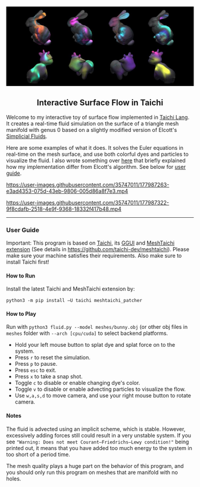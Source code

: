 <p align="center">
 <img width=700px src="media/teaser.jpeg" alt="Project logo">
</p>
<h2 align="center">Interactive Surface Flow in Taichi</h2>

 Welcome to my interactive toy of surface flow implemented in [Taichi Lang](https://github.com/taichi-dev/taichi). It creates a real-time fluid simulation on the surface of a triangle mesh manifold with genus 0 based on a slightly modified version of Elcott's [Simplicial Fluids](http://www.geometry.caltech.edu/pubs/ETKSD07.pdf). 

Here are some examples of what it does. It solves the Euler equations in real-time on the mesh surface, and use both colorful dyes and particles to visualize the fluid. I also wrote something over [here](https://yhesper.github.io/projects/2_project_simpfluid/) that briefly explained how my implementation differ from Elcott's algorithm. See below for [user guide](#user-guide). 




https://user-images.githubusercontent.com/35747011/177987263-e3ad4353-075d-43eb-9806-005d86a8f7e3.mp4






https://user-images.githubusercontent.com/35747011/177987322-9f8cdafb-2518-4e9f-9368-18332f417b48.mp4






---

### User Guide

Important: This program is based on [Taichi](https://docs.taichi.graphics/docs/), its [GGUI](https://docs.taichi-lang.org/docs/ggui) and [MeshTaichi extension](https://github.com/taichi-dev/meshtaichi) (See details in https://github.com/taichi-dev/meshtaichi). Please make sure your machine satisfies their requirements. Also make sure to install Taichi first!

#### How to Run

Install the latest Taichi and MeshTaichi extension by:

```
python3 -m pip install —U taichi meshtaichi_patcher
```


#### How to Play

Run with ```python3 fluid.py --model meshes/bunny.obj``` (or other obj files in ```meshes``` folder with `--arch [cpu/cuda]` to select backend platforms.

* Hold your left mouse button to splat dye and splat force on to the system. 
* Press ```r``` to reset the simulation.
* Press ```p``` to pause.
* Press ```esc``` to exit.
* Press ```x``` to take a snap shot.
* Toggle ```c``` to disable or enable changing dye's color.
* Toggle ```v``` to disable or enable advecting particles to visualize the flow.
* Use ```w,a,s,d``` to move camera, and use your right mouse button to rotate camera.


#### Notes

The fluid is advected using an implicit scheme, which is stable. However, excessively adding forces still could result in a very unstable system. If you see ```"Warning: Does not meet Courant–Friedrichs–Lewy condition!"``` being printed out, it means that you have added too much energy to the system  in too short of a period time.

The mesh quality plays a huge part on the behavior of this program, and you should only run this program on meshes that are manifold with no holes. 
